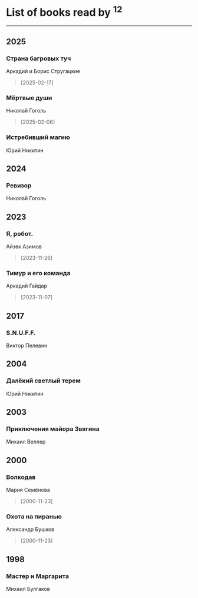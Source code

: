 # List of books read by [](https://plus.google.com/u/0/105803270930838059244/)<sup>12</sup>
---

## 2025

### Страна багровых туч
Аркадий и Борис Стругацкие
> [2025-02-17] 


### Мёртвые души
Николай Гоголь
> [2025-02-06] 


### Истребивший магию
Юрий Никитин



## 2024

### Ревизор
Николай Гоголь



## 2023

### Я, робот.
Айзек Азимов
> [2023-11-26] 


### Тимур и его команда
Аркадий Гайдар
> [2023-11-07] 



## 2017

### S.N.U.F.F.
Виктор Пелевин



## 2004

### Далёкий светлый терем
Юрий Никитин



## 2003

### Приключения майора Звягина
Михаил Веллер



## 2000

### Волкодав
Мария Семёнова
> [2000-11-23] 


### Охота на пиранью
Александр Бушков
> [2000-11-23] 



## 1998

### Мастер и Маргарита
Михаил Булгаков



